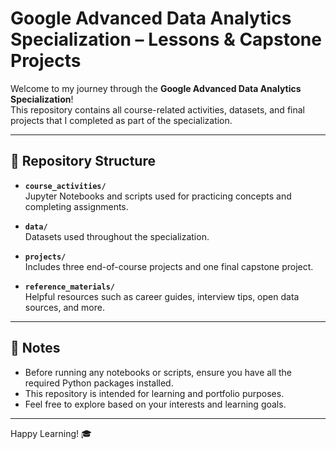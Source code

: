 # Google Advanced Data Analytics Specialization – Lessons & Capstone Projects

Welcome to my journey through the **Google Advanced Data Analytics Specialization**!  
This repository contains all course-related activities, datasets, and final projects that I completed as part of the specialization.

---

## 📂 Repository Structure

- **`course_activities/`**  
  Jupyter Notebooks and scripts used for practicing concepts and completing assignments.

- **`data/`**  
  Datasets used throughout the specialization.

- **`projects/`**  
  Includes three end-of-course projects and one final capstone project.

- **`reference_materials/`**  
  Helpful resources such as career guides, interview tips, open data sources, and more.

---

## 📌 Notes

- Before running any notebooks or scripts, ensure you have all the required Python packages installed.
- This repository is intended for learning and portfolio purposes.
- Feel free to explore based on your interests and learning goals.

---

Happy Learning! 🎓
